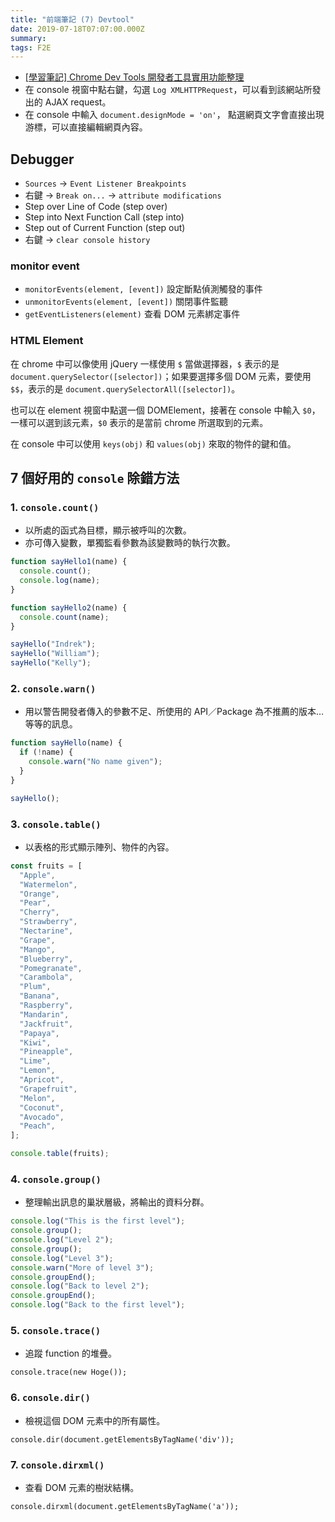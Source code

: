 ```yaml
---
title: "前端筆記 (7) Devtool"
date: 2019-07-18T07:07:00.000Z
summary:
tags: F2E
---
```


- [[學習筆記] Chrome Dev Tools 開發者工具實用功能整理](https://pjchender.blogspot.com/2017/06/chrome-dev-tools.html)
- 在 console 視窗中點右鍵，勾選 `Log XMLHTTPRequest`，可以看到該網站所發出的 AJAX request。
- 在 console 中輸入 `document.designMode = 'on'`， 點選網頁文字會直接出現游標，可以直接編輯網頁內容。

## Debugger

- `Sources` -> `Event Listener Breakpoints`
- 右鍵 -> `Break on...` -> `attribute modifications`
- Step over Line of Code (step over)
- Step into Next Function Call (step into)
- Step out of Current Function (step out)
- 右鍵 -> `clear console history`

### monitor event

- `monitorEvents(element, [event])` 設定斷點偵測觸發的事件
- `unmonitorEvents(element, [event])` 關閉事件監聽
- `getEventListeners(element)` 查看 DOM 元素綁定事件

### HTML Element

在 chrome 中可以像使用 jQuery 一樣使用 `$` 當做選擇器，`$` 表示的是 `document.querySelector([selector])`；如果要選擇多個 DOM 元素，要使用 `$$`，表示的是 `document.querySelectorAll([selector])`。

也可以在 element 視窗中點選一個 DOMElement，接著在 console 中輸入 `$0`，一樣可以選到該元素，`$0` 表示的是當前 chrome 所選取到的元素。

在 console 中可以使用 `keys(obj)` 和 `values(obj)` 來取的物件的鍵和值。

## 7 個好用的 `console` 除錯方法

### 1. `console.count()`

- 以所處的函式為目標，顯示被呼叫的次數。
- 亦可傳入變數，單獨監看參數為該變數時的執行次數。

```javascript
function sayHello1(name) {
  console.count();
  console.log(name);
}

function sayHello2(name) {
  console.count(name);
}

sayHello("Indrek");
sayHello("William");
sayHello("Kelly");
```

### 2. `console.warn()`

- 用以警告開發者傳入的參數不足、所使用的 API／Package 為不推薦的版本…等等的訊息。

```javascript
function sayHello(name) {
  if (!name) {
    console.warn("No name given");
  }
}

sayHello();
```

### 3. `console.table()`

- 以表格的形式顯示陣列、物件的內容。

```javascript
const fruits = [
  "Apple",
  "Watermelon",
  "Orange",
  "Pear",
  "Cherry",
  "Strawberry",
  "Nectarine",
  "Grape",
  "Mango",
  "Blueberry",
  "Pomegranate",
  "Carambola",
  "Plum",
  "Banana",
  "Raspberry",
  "Mandarin",
  "Jackfruit",
  "Papaya",
  "Kiwi",
  "Pineapple",
  "Lime",
  "Lemon",
  "Apricot",
  "Grapefruit",
  "Melon",
  "Coconut",
  "Avocado",
  "Peach",
];

console.table(fruits);
```

### 4. `console.group()`

- 整理輸出訊息的巢狀層級，將輸出的資料分群。

```javascript
console.log("This is the first level");
console.group();
console.log("Level 2");
console.group();
console.log("Level 3");
console.warn("More of level 3");
console.groupEnd();
console.log("Back to level 2");
console.groupEnd();
console.log("Back to the first level");
```

### 5. `console.trace()`

- 追蹤 function 的堆疊。

`console.trace(new Hoge());`

### 6. `console.dir()`

- 檢視這個 DOM 元素中的所有屬性。

`console.dir(document.getElementsByTagName('div'));`

### 7. `console.dirxml()`

- 查看 DOM 元素的樹狀結構。

`console.dirxml(document.getElementsByTagName('a'));`
